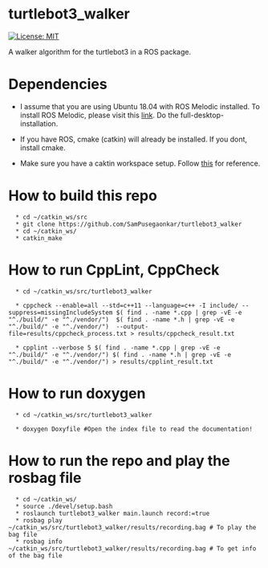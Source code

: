 # turtlebot3_walker

[![License: MIT](https://img.shields.io/badge/License-MIT-green.svg)](https://opensource.org/licenses/MIT)

A walker algorithm for the turtlebot3 in a ROS package.

# Dependencies

  * I assume that you are using Ubuntu 18.04 with ROS Melodic installed. To install ROS Melodic, please visit this [link](
  http://wiki.ros.org/melodic/Installation/Ubuntu). Do the full-desktop-installation.

  * If you have ROS, cmake (catkin) will already be installed. If you dont, install cmake.

  * Make sure you have a caktin workspace setup. Follow [this](http://wiki.ros.org/catkin/Tutorials/create_a_workspace) for reference.


# How to build this repo
```
  * cd ~/catkin_ws/src
  * git clone https://github.com/SamPusegaonkar/turtlebot3_walker
  * cd ~/catkin_ws/
  * catkin_make
```


# How to run CppLint, CppCheck
```
  * cd ~/catkin_ws/src/turtlebot3_walker

  * cppcheck --enable=all --std=c++11 --language=c++ -I include/ --suppress=missingIncludeSystem $( find . -name *.cpp | grep -vE -e "^./build/" -e "^./vendor/")  $( find . -name *.h | grep -vE -e "^./build/" -e "^./vendor/")  --output-file=results/cppcheck_process.txt > results/cppcheck_result.txt
  
  * cpplint --verbose 5 $( find . -name *.cpp | grep -vE -e "^./build/" -e "^./vendor/") $( find . -name *.h | grep -vE -e "^./build/" -e "^./vendor/") > results/cpplint_result.txt

```

# How to run doxygen
```
  * cd ~/catkin_ws/src/turtlebot3_walker

  * doxygen Doxyfile #Open the index file to read the documentation!

```

# How to run the repo and play the rosbag file
```
  * cd ~/catkin_ws/
  * source ./devel/setup.bash
  * roslaunch turtlebot3_walker main.launch record:=true
  * rosbag play ~/catkin_ws/src/turtlebot3_walker/results/recording.bag # To play the bag file
  * rosbag info ~/catkin_ws/src/turtlebot3_walker/results/recording.bag # To get info of the bag file

```